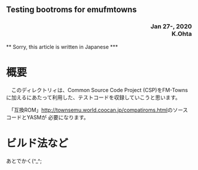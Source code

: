 <H2>Testing bootroms for emufmtowns</H2>
<div align="right">
<H3>Jan 27-, 2020<BR>
K.Ohta <whatisthis.sowhat _at_ gmail.com></H3>
</div>

** Sorry, this article is written in Japanese ***

概要
=====

　このディレクトリィは、Common Source Code Project (CSP)をFM-Towns
に加えるにあたって利用した、テストコードを収録していこうと思います。

　「互換ROM」<http://townsemu.world.coocan.jp/compatiroms.html>のソースコードとYASMが
必要になります。

ビルド法など
=====

あとでかく(^_^;
